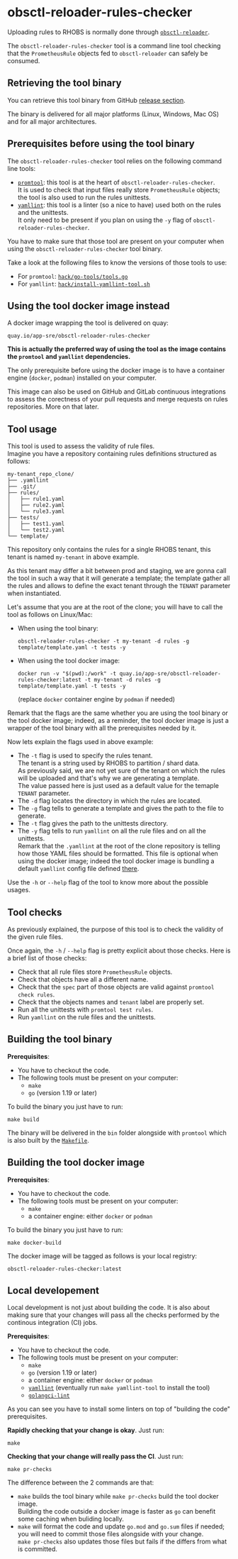 # obsctl-reloader-rules-checker

Uploading rules to RHOBS is normally done through [`obsctl-reloader`](https://github.com/rhobs/obsctl-reloader).

The `obsctl-reloader-rules-checker` tool is a command line tool checking that the `PrometheusRule` objects fed to `obsctl-reloader` can safely be consumed.

## Retrieving the tool binary

You can retrieve this tool binary from GitHub [release section](https://github.com/rhobs/obsctl-reloader-rules-checker/releases).

The binary is delivered for all major platforms (Linux, Windows, Mac OS) and for all major architectures.

## Prerequisites before using the tool binary

The `obsctl-reloader-rules-checker` tool relies on the following command line tools:
- [`promtool`](https://prometheus.io/docs/prometheus/latest/command-line/promtool/): this tool is at the heart of `obsctl-reloader-rules-checker`.  
  It is used to check that input files really store `PrometheusRule` objects; the tool is also used to run the rules unittests.
- [`yamllint`](https://github.com/adrienverge/yamllint): this tool is a linter (so a nice to have) used both on the rules and the unittests.  
  It only need to be present if you plan on using the `-y` flag of `obsctl-reloader-rules-checker`.

You have to make sure that those tool are present on your computer when using the `obsctl-reloader-rules-checker` tool binary.

Take a look at the following files to know the versions of those tools to use:
- For `promtool`: [`hack/go-tools/tools.go`](./hack/go-tools/tools.go)
- For `yamllint`: [`hack/install-yamllint-tool.sh`](./hack/install-yamllint-tool.sh)

## Using the tool docker image instead

A docker image wrapping the tool is delivered on quay:
```
quay.io/app-sre/obsctl-reloader-rules-checker
```

**This is actually the preferred way of using the tool as the image contains the `promtool` and `yamllint` dependencies.**

The only prerequisite before using the docker image is to have a container engine (`docker`, `podman`) installed on your computer.

This image can also be used on GitHub and GitLab continuous integrations to assess the corectness of your pull requests and merge requests on rules repositories. More on that later.

## Tool usage

This tool is used to assess the validity of rule files.  
Imagine you have a repository containing rules definitions structured as follows:

```
my-tenant_repo_clone/
├── .yamllint
├── .git/
├── rules/
│   ├── rule1.yaml
│   ├── rule2.yaml
│   └── rule3.yaml
├── tests/
│   ├── test1.yaml
│   └── test2.yaml
└── template/
```

This repository only contains the rules for a single RHOBS tenant, this tenant is named `my-tenant` in above example.

As this tenant may differ a bit between prod and staging, we are gonna call the tool in such a way that it will generate a template; the template gather all the rules and allows to define the exact tenant through the `TENANT` parameter when instantiated.

Let's assume that you are at the root of the clone; you will have to call the tool as follows on Linux/Mac:
- When using the tool binary:
  ```
  obsctl-reloader-rules-checker -t my-tenant -d rules -g template/template.yaml -t tests -y
  ```
- When using the tool docker image:
  ```
  docker run -v "$(pwd):/work" -t quay.io/app-sre/obsctl-reloader-rules-checker:latest -t my-tenant -d rules -g template/template.yaml -t tests -y
  ```
  (replace `docker` container engine by `podman` if needed)

Remark that the flags are the same whether you are using the tool binary or the tool docker image; indeed, as a reminder, the tool docker image is just a wrapper of the tool binary with all the prerequisites needed by it.

Now lets explain the flags used in above example:
- The `-t` flag is used to specify the rules tenant.  
  The tenant is a string used by RHOBS to partition / shard data.  
  As previously said, we are not yet sure of the tenant on which the rules will be uploaded and that's why we are generating a template.  
  The value passed here is just used as a default value for the temaple `TENANT` parameter.
- The `-d` flag locates the directory in which the rules are located.
- The `-g` flag tells to generate a template and gives the path to the file to generate.
- The `-t` flag gives the path to the unittests directory.
- The `-y` flag tells to run `yamllint` on all the rule files and on all the unittests.  
  Remark that the `.yamllint` at the root of the clone repository is telling how those YAML files should be formatted. This file is optional when using the docker image; indeed the tool docker image is bundling a default `yamllint` config file defined [there](./.yamllint).

Use the `-h` or `--help` flag of the tool to know more about the possible usages.

## Tool checks

As previously explained, the purpose of this tool is to check the validity of the given rule files.

Once again, the `-h` / `--help` flag is pretty explicit about those checks. Here is a brief list of those checks:
- Check that all rule files store `PrometheusRule` objects.
- Check that objects have all a different name.
- Check that the `spec` part of those objects are valid against `promtool check rules`.
- Check that the objects names and `tenant` label are properly set.
- Run all the unittests with `promtool test rules`.
- Run `yamllint` on the rule files and the unittests.

## Building the tool binary

**Prerequisites**:
- You have to checkout the code.
- The following tools must be present on your computer:
  - `make`
  - `go` (version 1.19 or later)

To build the binary you just have to run:
```
make build
```

The binary will be delivered in the `bin` folder alongside with `promtool` which is also built by the [`Makefile`](./Makefile).

## Building the tool docker image

**Prerequisites**:
- You have to checkout the code.
- The following tools must be present on your computer:
  - `make`
  - a container engine: either `docker` or `podman`

To build the binary you just have to run:
```
make docker-build
```

The docker image will be tagged as follows is your local registry:
```
obsctl-reloader-rules-checker:latest
```

## Local developement

Local development is not just about building the code. It is also about making sure that your changes will pass all the checks performed by the continous integration (CI) jobs.

**Prerequisites**:
- You have to checkout the code.
- The following tools must be present on your computer:
  - `make`
  - `go` (version 1.19 or later)
  - a container engine: either `docker` or `podman`
  - [`yamllint`](https://github.com/adrienverge/yamllint) (eventually run `make yamllint-tool` to install the tool)
  - [`golangci-lint`](https://golangci-lint.run/usage/install/)

As you can see you have to install some linters on top of "building the code" prerequisites.

**Rapidly checking that your change is okay**. Just run:
```
make
```

**Checking that your change will really pass the CI**. Just run:
```
make pr-checks
```

The difference between the 2 commands are that:
- `make` builds the tool binary while `make pr-checks` build the tool docker image.  
  Building the code outside a docker image is faster as `go` can benefit some  caching when buliding locally.
- `make` will format the code and update `go.mod` and `go.sum` files if needed; you will need to commit those files alongside with your change.  
  `make pr-checks` also updates those files but fails if the differs from what is committed.